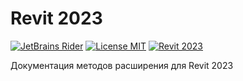 # Revit 2023

[![JetBrains Rider](https://img.shields.io/badge/JetBrains-Rider-blue.svg)](https://www.jetbrains.com/rider)
[![License MIT](https://img.shields.io/badge/License-MIT-blue.svg)](https://en.wikipedia.org/wiki/MIT_License)
[![Revit 2023](https://img.shields.io/badge/Revit-2023-blue.svg)](https://www.autodesk.com/products/revit/overview)

Документация методов расширения для Revit 2023